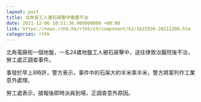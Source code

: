 ```yaml
---
layout: post
title: 北角有工人遭石屎撃中傷重不治
date: 2021-12-06 10:51:36.000000000 +08:00
link: https://news.rthk.hk/rthk/ch/component/k2/1622936-20211206.htm
categories: rthk
---
```


北角電廠街一個地盤，一名24歲地盤工人被石屎擊中，送往律敦治醫院後不治，​勞工處正調查事件。

事發於早上8時許，警方表示，事件中的石屎大約半米乘半米，警方將案列作工業意外處理。

勞工處表示，接報後即時派員到場，正調查意外原因。
